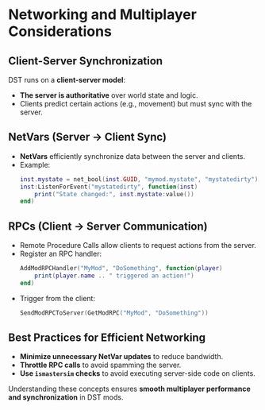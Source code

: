 # **Networking and Multiplayer Considerations**

## Client-Server Synchronization
DST runs on a **client-server model**:
- **The server is authoritative** over world state and logic.
- Clients predict certain actions (e.g., movement) but must sync with the server.

## NetVars (Server → Client Sync)
- **NetVars** efficiently synchronize data between the server and clients.
- Example:
  ```lua
  inst.mystate = net_bool(inst.GUID, "mymod.mystate", "mystatedirty")
  inst:ListenForEvent("mystatedirty", function(inst)
      print("State changed:", inst.mystate:value())
  end)
  ```

## RPCs (Client → Server Communication)
- Remote Procedure Calls allow clients to request actions from the server.
- Register an RPC handler:
  ```lua
  AddModRPCHandler("MyMod", "DoSomething", function(player)
      print(player.name .. " triggered an action!")
  end)
  ```
- Trigger from the client:
  ```lua
  SendModRPCToServer(GetModRPC("MyMod", "DoSomething"))
  ```

## Best Practices for Efficient Networking
- **Minimize unnecessary NetVar updates** to reduce bandwidth.
- **Throttle RPC calls** to avoid spamming the server.
- **Use `ismastersim` checks** to avoid executing server-side code on clients.

Understanding these concepts ensures **smooth multiplayer performance and synchronization** in DST mods.
